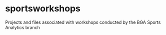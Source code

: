 # sportsworkshops
Projects and files associated with workshops conducted by the BGA Sports Analytics branch
